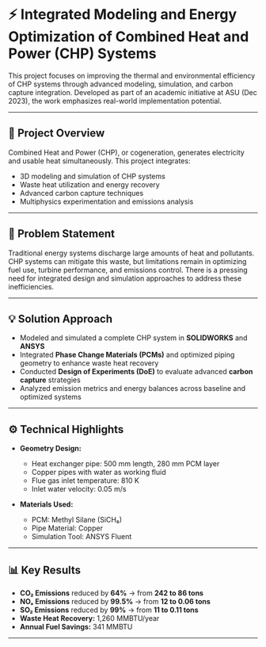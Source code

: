 # ⚡ Integrated Modeling and Energy Optimization of Combined Heat and Power (CHP) Systems

This project focuses on improving the thermal and environmental efficiency of CHP systems through advanced modeling, simulation, and carbon capture integration. Developed as part of an academic initiative at ASU (Dec 2023), the work emphasizes real-world implementation potential.

---

## 📌 Project Overview

Combined Heat and Power (CHP), or cogeneration, generates electricity and usable heat simultaneously. This project integrates:

- 3D modeling and simulation of CHP systems
- Waste heat utilization and energy recovery
- Advanced carbon capture techniques
- Multiphysics experimentation and emissions analysis

---

## 🧠 Problem Statement

Traditional energy systems discharge large amounts of heat and pollutants. CHP systems can mitigate this waste, but limitations remain in optimizing fuel use, turbine performance, and emissions control. There is a pressing need for integrated design and simulation approaches to address these inefficiencies.

---

## 💡 Solution Approach

- Modeled and simulated a complete CHP system in **SOLIDWORKS** and **ANSYS**
- Integrated **Phase Change Materials (PCMs)** and optimized piping geometry to enhance waste heat recovery
- Conducted **Design of Experiments (DoE)** to evaluate advanced **carbon capture** strategies
- Analyzed emission metrics and energy balances across baseline and optimized systems

---

## ⚙️ Technical Highlights

- **Geometry Design:**
  - Heat exchanger pipe: 500 mm length, 280 mm PCM layer
  - Copper pipes with water as working fluid
  - Flue gas inlet temperature: 810 K
  - Inlet water velocity: 0.05 m/s

- **Materials Used:**
  - PCM: Methyl Silane (SiCH₆)
  - Pipe Material: Copper
  - Simulation Tool: ANSYS Fluent

---

## 📊 Key Results

- **CO₂ Emissions** reduced by **64%** → from **242 to 86 tons**
- **NOₓ Emissions** reduced by **99.5%** → from **12 to 0.06 tons**
- **SO₂ Emissions** reduced by **99%** → from **11 to 0.11 tons**
- **Waste Heat Recovery:** 1,260 MMBTU/year
- **Annual Fuel Savings:** 341 MMBTU

---


